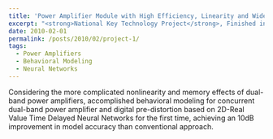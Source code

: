 ```yaml
---
title: 'Power Amplifier Module with High Efficiency, Linearity and Wide Bandwidth'
excerpt: "<strong>National Key Technology Project</strong>, Finished in September 2012 <br><br>Considering the more complicated nonlinearity and memory effects of dual-band power amplifiers, accomplished behavioral modeling for concurrent dual-band power amplifier and digital pre-distortion based on 2D-Real Value Time Delayed Neural Networks for the first time, achieving an 10dB improvement in model accuracy than conventional approach."
date: 2010-02-01
permalink: /posts/2010/02/project-1/
tags:
  - Power Amplifiers
  - Behavioral Modeling
  - Neural Networks
---
```


Considering the more complicated nonlinearity and memory effects of dual-band power amplifiers, accomplished behavioral modeling for concurrent dual-band power amplifier and digital pre-distortion based on 2D-Real Value Time Delayed Neural Networks for the first time, achieving an 10dB improvement in model accuracy than conventional approach.

